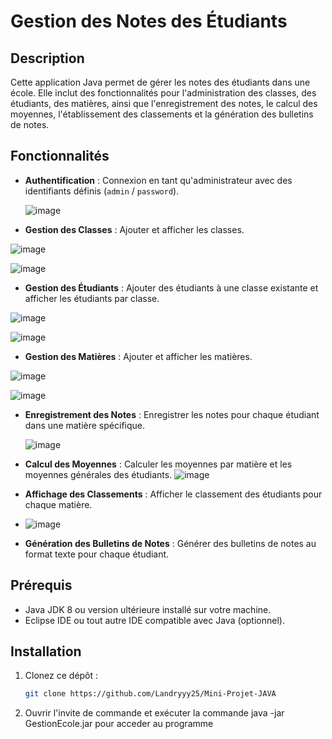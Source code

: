 # Gestion des Notes des Étudiants

## Description

Cette application Java permet de gérer les notes des étudiants dans une école. Elle inclut des fonctionnalités pour l'administration des classes, des étudiants, des matières, ainsi que l'enregistrement des notes, le calcul des moyennes, l'établissement des classements et la génération des bulletins de notes.

## Fonctionnalités

- **Authentification** : Connexion en tant qu'administrateur avec des identifiants définis (`admin` / `password`).
  
  ![image](https://github.com/user-attachments/assets/877a103b-a9d4-4474-918e-bf4627e1362e)


- **Gestion des Classes** : Ajouter et afficher les classes.

![image](https://github.com/user-attachments/assets/3c53b57b-95de-4829-805e-c43706f3a21d)

![image](https://github.com/user-attachments/assets/1c1a6c76-0e3b-4abf-9406-12e1194d3d4a)

- **Gestion des Étudiants** : Ajouter des étudiants à une classe existante et afficher les étudiants par classe.

![image](https://github.com/user-attachments/assets/517aae0b-514b-4c59-ac39-4083e7cc1bef)

![image](https://github.com/user-attachments/assets/d35f7edc-ae11-442d-b49a-e5c34c866e46)

- **Gestion des Matières** : Ajouter et afficher les matières.
  
![image](https://github.com/user-attachments/assets/f44a9430-b6ef-4083-98bc-6f3cea84f092)

![image](https://github.com/user-attachments/assets/fd6e949e-5802-4905-8fea-b47a0b0f9c62)

- **Enregistrement des Notes** : Enregistrer les notes pour chaque étudiant dans une matière spécifique.

  ![image](https://github.com/user-attachments/assets/54e7a681-4c85-4bf8-9db0-33a915f3ef6c)

- **Calcul des Moyennes** : Calculer les moyennes par matière et les moyennes générales des étudiants.
  ![image](https://github.com/user-attachments/assets/fce488be-55a6-4d58-b8f3-62788b79a20c)

- **Affichage des Classements** : Afficher le classement des étudiants pour chaque matière.
- 
  ![image](https://github.com/user-attachments/assets/b86d674e-6142-4c33-96b3-31cba93e18cd)

- **Génération des Bulletins de Notes** : Générer des bulletins de notes au format texte pour chaque étudiant.

## Prérequis

- Java JDK 8 ou version ultérieure installé sur votre machine.
- Eclipse IDE ou tout autre IDE compatible avec Java (optionnel).

## Installation

1. Clonez ce dépôt :
   ```sh
   git clone https://github.com/Landryyy25/Mini-Projet-JAVA

2. Ouvrir l'invite de commande et exécuter la commande java -jar GestionEcole.jar pour acceder au programme
